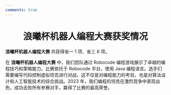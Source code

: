 ```yaml
---
comments: true
---
```


# <center>浪曦杯机器人编程大赛获奖情况</center>  

**浪曦杯机器人编程大赛** 共获得省一 1 项、省三 6 项。

在 **浪曦杯机器人编程大赛** 中，我们团队通过 Robocode 编程游戏展示了卓越的编程技巧和策略能力。比赛依托于 Robocode 平台，使用 Java 编程语言。选手们需要编写代码控制虚拟坦克进行对战，这不仅是对编程能力的考验，也是对算法设计和人工智能技术的综合挑战。2023 年，我们编程的坦克在激烈竞争中表现出色，成功击败所有参赛对手，赢得了比赛的最高荣誉。

